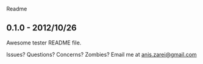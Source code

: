 Readme

0.1.0 - 2012/10/26
---------------------

Awesome tester README file.

Issues? Questions? Concerns? Zombies? Email me at anis.zarei@gmail.com